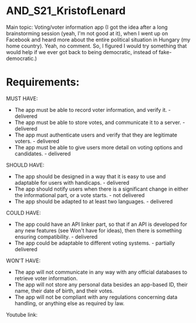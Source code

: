 # AND_S21_KristofLenard

Main topic: Voting/voter information app (I got the idea after a long brainstorming session (yeah, I'm not good at it), when I went up on Facebook and heard more about the entire political situation in Hungary (my home country). Yeah, no comment. So, I figured I would try something that would help if we ever got back to being democratic, instead of fake-democratic.)

# Requirements:

MUST HAVE:

 - The app must be able to record voter information, and verify it. - delivered
 - The app must be able to store votes, and communicate it to a server. - delivered
 - The app must authenticate users and verify that they are legitimate voters. - delivered
 - The app must be able to give users more detail on voting options and candidates. - delivered

SHOULD HAVE:

 - The app should be designed in a way that it is easy to use and adaptable for users with handicaps. - delivered
 - The app should notify users when there is a significant change in either the informational part, or a vote starts. - not delivered
 - The app should be adapted to at least two languages. - delivered

COULD HAVE:

 - The app could have an API linker part, so that if an API is developed for any new features (see Won't have for ideas), then there is something ensuring compatibility. - delivered
 - The app could be adaptable to different voting systems. - partially delivered

WON'T HAVE:

 - The app will not communicate in any way with any official databases to retrieve voter information.
 - The app will not store any personal data besides an app-based ID, their name, their date of birth, and their votes.
 - The app will not be compliant with any regulations concerning data handling, or anything else as required by law.

Youtube link: 
